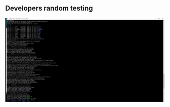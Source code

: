 ## Developers random testing
![alt text](https://github.com/Osatukay/Auxilliary-project-1/blob/main/Image/developer%20random%20test.png)
